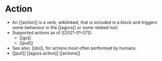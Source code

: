 # Action

- An [[action]] is a verb, wikilinked, that is included in a block and triggers some behaviour in the [[agora]] or some related tool.
- Supported actions as of [[2021-01-07]]:
  - [[go]]
  - [[pull]]
- See also: [[do]], for actions most often performed by humans.
- [[pull]] [[agora action]] [[actions]]



